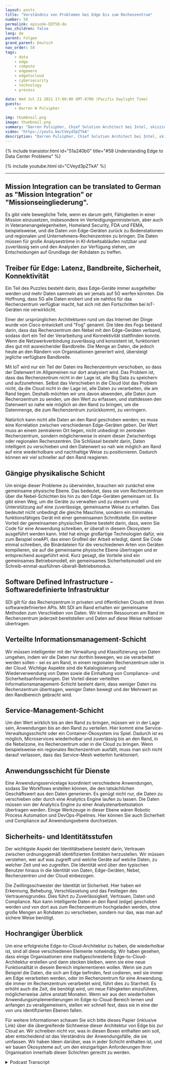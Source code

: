 ```yaml
---
layout: posts
title: "Verständnis von Problemen bei Edge bis zum Rechenzentrum"
number: 58
permalink: episode-EDT58-de
has_children: false
lang: de
parent: Folgen
grand_parent: Deutsch
nav_order: 58
tags:
    - data
    - edge
    - compute
    - edgemere
    - edgetocloud
    - cybersecurity
    - technology
    - process

date: Wed Jul 21 2021 17:00:00 GMT-0700 (Pacific Daylight Time)
guests:
    - Darren W Pulsipher

img: thumbnail.png
image: thumbnail.png
summary: "Darren Pulsipher, Chief Solution Architect bei Intel, skizziert die häufigen Probleme in Edge-zu-Rechenzentrum-Architekturen, die er im öffentlichen Sektor beobachtet und mit Kunden diskutiert hat. Er stellt die ideale Architektur vor, um diese Probleme zu lösen."
video: "https://youtu.be/CVeyd3pZTkA"
description: "Darren Pulsipher, Chief Solution Architect bei Intel, skizziert die häufigen Probleme in Edge-zu-Rechenzentrum-Architekturen, die er im öffentlichen Sektor beobachtet und mit Kunden diskutiert hat. Er stellt die ideale Architektur vor, um diese Probleme zu lösen."
---
```


<div>
{% include transistor.html id="51a240b0" title="#58 Understanding Edge to Data Center Problems" %}

{% include youtube.html id="CVeyd3pZTkA" %}
</div>

---

## Mission Integration can be translated to German as "Mission Integration" or "Missionseingliederung".

Es gibt viele bewegliche Teile, wenn es darum geht, Fähigkeiten in einer Mission einzusetzen, insbesondere im Verteidigungsministerium, aber auch in Veteranenangelegenheiten, Homeland Security, FDA und FEMA, beispielsweise, und die Daten von Edge-Geräten zurück zu Bodenstationen und regionalen und Unternehmens-Rechenzentren zu bringen. Die Daten müssen für große Analyseströme in KI-Arbeitsabläufen nutzbar und zuverlässig sein und den Analysten zur Verfügung stehen, um Entscheidungen auf Grundlage der Rohdaten zu treffen.

## Treiber für Edge: Latenz, Bandbreite, Sicherheit, Konnektivität

Ein Teil des Puzzles besteht darin, dass Edge-Geräte immer ausgefeilter werden und mehr Daten sammeln als wir jemals auf 5G werfen könnten. Die Hoffnung, dass 5G alle Daten erobert und sie nahtlos für das Rechenzentrum verfügbar macht, hat sich mit den Fortschritten bei IoT-Geräten nie verwirklicht.

Einer der ursprünglichen Architekturen rund um das Internet der Dinge wurde von Cisco entwickelt und "Fog" genannt. Die Idee des Fogs bestand darin, dass das Rechenzentrum den Nebel mit den Edge-Geräten verband, sodass dort ein Teil der Verarbeitung und Konnektivität stattfinden konnte. Wenn die Netzwerkverbindung zuverlässig und konsistent ist, funktioniert dies gut mit ausreichender Bandbreite. Die Menge an Daten, die jedoch heute an den Rändern von Organisationen generiert wird, übersteigt jegliche verfügbare Bandbreite.

Mit IoT wird nur ein Teil der Daten ins Rechenzentrum verschoben, so dass der Datenwert im Allgemeinen nur dort analysiert wird. Das Problem ist, dass das Rechenzentrum nicht in der Lage ist, alle Big Data zu speichern und aufzunehmen. Selbst das Verschieben in die Cloud löst das Problem nicht, da die Cloud nicht in der Lage ist, alle Daten zu verarbeiten, die am Rand liegen. Deshalb möchten wir uns davon abwenden, alle Daten zum Rechenzentrum zu senden, um den Wert zu erfassen, und stattdessen den Datenwert so nahe wie möglich an den Rand zu bringen, um die Datenmenge, die zum Rechenzentrum zurückkommt, zu verringern.

Natürlich kann nicht alle Daten an den Rand geschoben werden; es muss eine Korrelation zwischen verschiedenen Edge-Geräten geben. Der Wert muss an einem zentraleren Ort liegen, nicht unbedingt im zentralen Rechenzentrum, sondern möglicherweise in einem dieser Zwischenfogs oder regionalen Rechenzentren. Die Schlüssel besteht darin, Daten intelligent zu verschieben und den Datenwert so nah wie möglich am Rand auf eine wiederholbare und nachhaltige Weise zu positionieren. Dadurch können wir viel schneller auf den Rand reagieren.

## Gängige physikalische Schicht

Um einige dieser Probleme zu überwinden, brauchen wir zunächst eine gemeinsame physische Ebene. Das bedeutet, dass sie vom Rechenzentrum über die Nebel-Schichten bis hin zu den Edge-Geräten gemeinsam ist. Es gibt einen Weg, um die Geräte zu verwalten und zu steuern und Unterstützung auf eine zuverlässige, gemeinsame Weise zu erhalten. Das bedeutet nicht unbedingt die gleiche Maschine, sondern ein minimales funktionsfähiges Gerät mit einer gemeinsamen Schnittstelle. Ein weiterer Vorteil der gemeinsamen physischen Ebene besteht darin, dass, wenn Sie Code für eine Anwendung schreiben, er überall in diesem Ökosystem ausgeführt werden kann. Intel hat einige großartige Technologien dafür, wie zum Beispiel oneAPI, das einen Großteil der Arbeit erledigt, damit Sie Code einmal schreiben, die Binärdateien für die verschiedenen Arten von Geräten kompilieren, sie auf die gemeinsame physische Ebene übertragen und er entsprechend ausgeführt wird. Kurz gesagt, die Vorteile sind ein gemeinsames Betriebsmodell, ein gemeinsames Sicherheitsmodell und ein Schreib-einmal-ausführen-überall-Betriebsmodus.

## Software Defined Infrastructure - Softwaredefinierte Infrastruktur

SDI gilt für das Rechenzentrum in privaten und öffentlichen Clouds mit ihren softwaredefinierten APIs. Mit SDI am Rand erhalten wir gemeinsame Methoden zum Verschieben von Daten. Wir können Ressourcen am Rand im Rechenzentrum jederzeit bereitstellen und Daten auf diese Weise nahtloser übertragen.

## Verteilte Informationsmanagement-Schicht

Wir müssen intelligenter mit der Verwaltung und Klassifizierung von Daten umgehen, indem wir die Daten nur dorthin bewegen, wo sie verarbeitet werden sollen - sei es am Rand, in einem regionalen Rechenzentrum oder in der Cloud. Wichtige Aspekte sind die Katalogisierung und Wiederverwendung von Daten sowie die Einhaltung von Compliance- und Sicherheitsanforderungen. Der Vorteil dieser verteilten Informationsmanagement-Schicht besteht darin, dass weniger Daten ins Rechenzentrum übertragen, weniger Daten bewegt und der Mehrwert an den Randbereich gebracht wird.

## Service-Management-Schicht

Um den Wert wirklich bis an den Rand zu bringen, müssen wir in der Lage sein, Anwendungen bis an den Rand zu verteilen. Hier kommt eine Service-Verwaltungsschicht oder ein Container-Ökosystem ins Spiel. Dadurch ist es möglich, Microservices wiederholbar und zuverlässig bis an den Rand, in die Nebelzone, ins Rechenzentrum oder in die Cloud zu bringen. Wenn beispielsweise ein regionales Rechenzentrum ausfällt, muss man sich nicht darauf verlassen, dass das Service-Mesh weiterhin funktioniert.

## Anwendungsschicht für Dienste

Eine Anwendungsservicelage koordiniert verschiedene Anwendungen, sodass Sie Workflows erstellen können, die den tatsächlichen Geschäftswert aus den Daten generieren. Es genügt nicht nur, die Daten zu verschieben oder durch eine Analytics Engine laufen zu lassen. Die Daten müssen von der Analytics Engine zu einer Analystenarbeitsstation übertragen werden. Einige Werkzeuge in dieser Ebene wären Robotic Process Automation und DevOps-Pipelines. Hier können Sie auch Sicherheit und Compliance auf Anwendungsebene durchsetzen.

## Sicherheits- und Identitätsstufen

Der wichtigste Aspekt der Identitätsebene besteht darin, Vertrauen zwischen ordnungsgemäß identifizierten Entitäten herzustellen. Wir müssen verstehen, wer auf was zugreift und welche Geräte auf welche Daten, zu welcher Zeit und wo zugreifen. Die Identität wird über den typischen Benutzer hinaus in die Identität von Daten, Edge-Geräten, Nebel, Rechenzentren und der Cloud einbezogen.

Die Zwillingsschwester der Identität ist Sicherheit. Hier haben wir Erkennung, Behebung, Verschlüsselung und das Festlegen des Vertrauensgrundes. Dies führt zu Zuverlässigkeit, Vertrauen, Daten und Compliance. Nun kann intelligente Daten an den Rand (edge) geschoben werden und von dort aus zum Rechenzentrum hochgeladen werden, ohne große Mengen an Rohdaten zu verschieben, sondern nur das, was man auf sichere Weise benötigt.

## Hochrangiger Überblick

Um eine erfolgreiche Edge-to-Cloud-Architektur zu haben, die wiederholbar ist, sind all diese verschiedenen Elemente notwendig. Wir haben gesehen, dass einige Organisationen eine maßgeschneiderte Edge-to-Cloud-Architektur erstellen und dann stecken bleiben, wenn sie eine neue Funktionalität in diesem Bereich implementieren wollen. Wenn sie zum Beispiel die Daten, die sich am Edge befinden, fest codieren, weil sie immer am Edge verarbeiten werden, oder im Rechenzentrum für eine Anwendung, die immer im Rechenzentrum verarbeitet wird, führt dies zu Starrheit. Es erhöht auch die Zeit, die benötigt wird, um neue Fähigkeiten einzuführen, möglicherweise Jahre anstatt Monaten. Wenn wir aus den wiederholten Anwendungsimplementierungen im Edge-to-Cloud-Bereich lernen und anfangen zu verallgemeinern, stellen wir schnell fest, dass sie in eine der von uns identifizierten Ebenen fallen.

Für weitere Informationen schauen Sie sich bitte dieses Papier (inklusive Link) über die übergreifende Sichtweise dieser Architektur von Edge bis zur Cloud an. Wir schreiben nicht vor, was in diesen Boxen enthalten sein soll, aber entscheidend ist das Verständnis der Anwendungsfälle, die sie umfassen. Wir haben Ideen darüber, was in jeder Schicht enthalten ist, und wir bauen Ökosysteme auf, um den einzigartigen Anforderungen Ihrer Organisation innerhalb dieser Schichten gerecht zu werden.



<details>
<summary> Podcast Transcript </summary>

<p></p>

</details>
